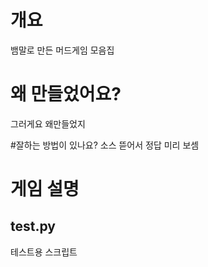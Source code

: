 # 개요
뱀말로 만든 머드게임 모음집

# 왜 만들었어요?
그러게요 왜만들었지

#잘하는 방법이 있나요?
소스 뜯어서 정답 미리 보셈

# 게임 설명
## test.py
테스트용 스크립트
